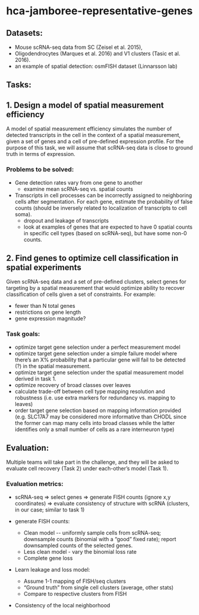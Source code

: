 # hca-jamboree-representative-genes

## Datasets: 
- Mouse scRNA-seq data from SC (Zeisel et al. 2015), 
- Oligodendrocytes (Marques et al. 2016) and V1 clusters (Tasic et al. 2016). 
- an example of spatial detection: osmFISH dataset (Linnarsson lab)
 
## Tasks:

## 1. Design a model of spatial measurement efficiency

A model of spatial measurement efficiency simulates the number of detected transcripts in the cell in the context of a spatial measurement, given a set of genes and a cell of pre-defined expression profile. For the purpose of this task, we will assume that scRNA-seq data is close to ground truth in terms of expression.

### Problems to be solved:

- Gene detection rates vary from one gene to another
	- examine mean scRNA-seq vs. spatial counts
- Transcripts in cell processes can be incorrectly assigned to neighboring cells after segmentation. For each gene, estimate the probability of false counts (should be inversely related to localization of transcripts to cell soma).
	- dropout and leakage of transcripts
	- look at examples of genes that are expected to have 0 spatial counts in specific cell types (based on scRNA-seq), but have some non-0 counts.
 
## 2. Find genes to optimize cell classification in spatial experiments

Given scRNA-seq data and a set of pre-defined clusters, select genes for targeting by a spatial measurement that would optimize ability to recover classification of cells given a set of constraints. For example: 

- fewer than N total genes 
- restrictions on gene length 
- gene expression magnitude? 

### Task goals:

- optimize target gene selection under a perfect measurement model
- optimize target gene selection under a simple failure model where there’s an X% probability that a particular gene will fail to be detected (?) in the spatial measurement. 
- optimize target gene selection under the spatial measurement model derived in task 1.
- optimize recovery of broad classes over leaves
- calculate trade-off between cell type mapping resolution and robustness (i.e. use extra markers for redundancy vs. mapping to leaves)
- order target gene selection based on mapping information provided (e.g. SLC17A7 may be considered more informative than CHODL since the former can map many cells into broad classes while the latter identifies only a small number of cells as a rare interneuron type)

## Evaluation:

Multiple teams will take part in the challenge, and they will be asked to evaluate cell recovery (Task 2) under each-other’s model (Task 1).

### Evaluation metrics:

- scRNA-seq => select genes ⇒ generate FISH counts (ignore x,y coordinates) ⇒ evaluate consistency of structure with scRNA (clusters, in our case; similar to task 1)

- generate FISH counts:
  - Clean model -- uniformly sample cells from scRNA-seq; downsample counts (binomial with a “good” fixed rate); report downsampled counts of the selected genes.
  - Less clean model - vary the binomial loss rate
  - Complete gene loss
- Learn leakage and loss model:
  - Assume 1-1 mapping of FISH/seq clusters
  - “Ground truth” from single cell clusters (average, other stats)
  - Compare to respective clusters from FISH
- Consistency of the local neighborhood

